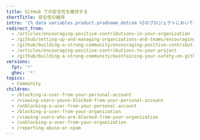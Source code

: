 ```yaml
---
title: GitHub での安全性を維持する
shortTitle: 安全性の維持
intro: '{% data variables.product.prodname_dotcom %}のプロジェクトにおいて、自分自身とコミュニティとのためになる健全な環境を築くため、ユーザをブロックおよびブロック解除し、混乱をもたらすコンテンツをレポートできます。'
redirect_from:
  - /articles/encouraging-positive-contributions-in-your-organization
  - /github/setting-up-and-managing-organizations-and-teams/encouraging-positive-contributions-in-your-organization
  - /github/building-a-strong-community/encouraging-positive-contributions-to-your-project
  - /articles/encouraging-positive-contributions-to-your-project
  - /github/building-a-strong-community/maintaining-your-safety-on-github
versions:
  fpt: '*'
  ghec: '*'
topics:
  - Community
children:
  - /blocking-a-user-from-your-personal-account
  - /viewing-users-youve-blocked-from-your-personal-account
  - /unblocking-a-user-from-your-personal-account
  - /blocking-a-user-from-your-organization
  - /viewing-users-who-are-blocked-from-your-organization
  - /unblocking-a-user-from-your-organization
  - /reporting-abuse-or-spam
---
```


